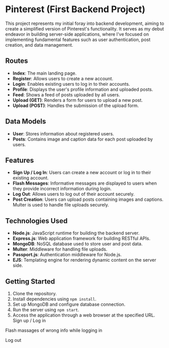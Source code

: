 # Pinterest (First Backend Project)

This project represents my initial foray into backend development, aiming to create a simplified version of Pinterest's functionality. It serves as my debut endeavor in building server-side applications, where I've focused on implementing fundamental features such as user authentication, post creation, and data management.

## Routes

- **Index**: The main landing page.
- **Register**: Allows users to create a new account.
- **Login**: Enables existing users to log in to their accounts.
- **Profile**: Displays the user's profile information and uploaded posts.
- **Feed**: Shows a feed of posts uploaded by all users.
- **Upload (GET)**: Renders a form for users to upload a new post.
- **Upload (POST)**: Handles the submission of the upload form.

## Data Models

- **User**: Stores information about registered users.
- **Posts**: Contains image and caption data for each post uploaded by users.

## Features

- **Sign Up / Log In**: Users can create a new account or log in to their existing account.
- **Flash Messages**: Informative messages are displayed to users when they provide incorrect information during login.
- **Log Out**: Allows users to log out of their account securely.
- **Post Creation**: Users can upload posts containing images and captions. Multer is used to handle file uploads securely.

## Technologies Used

- **Node.js**: JavaScript runtime for building the backend server.
- **Express.js**: Web application framework for building RESTful APIs.
- **MongoDB**: NoSQL database used to store user and post data.
- **Multer**: Middleware for handling file uploads.
- **Passport.js**: Authentication middleware for Node.js.
- **EJS**: Templating engine for rendering dynamic content on the server side.

## Getting Started

1. Clone the repository.
2. Install dependencies using `npm install`.
3. Set up MongoDB and configure database connection.
4. Run the server using `npm start`.
5. Access the application through a web browser at the specified URL.
Sign up / Log in 

Flash massages of wrong info while logging in

Log out
